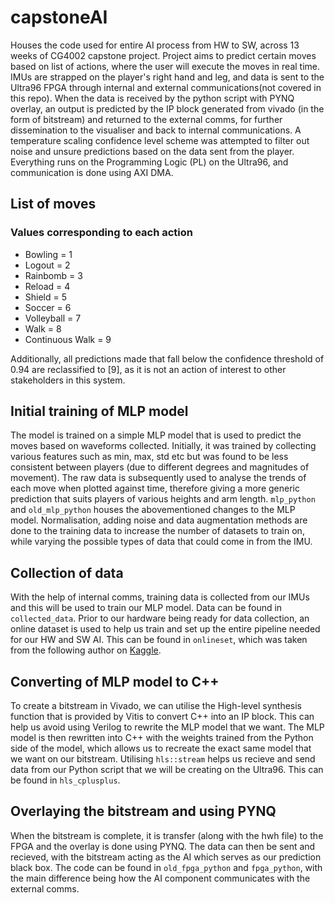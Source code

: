 # capstoneAI

Houses the code used for entire AI process from HW to SW, across 13 weeks of CG4002 capstone project. Project aims to predict certain moves based on list of actions, where the user will execute the moves in real time. IMUs are strapped on the player's right hand and leg, and data is sent to the Ultra96 FPGA through internal and external communications(not covered in this repo). When the data is received by the python script with PYNQ overlay, an output is predicted by the IP block generated from vivado (in the form of bitstream) and returned to the external comms, for further dissemination to the visualiser and back to internal communications. A temperature scaling confidence level scheme was attempted to filter out noise and unsure predictions based on the data sent from the player. Everything runs on the Programming Logic (PL) on the Ultra96, and communication is done using AXI DMA.

## List of moves
### Values corresponding to each action 
- Bowling = 1 
- Logout = 2 
- Rainbomb = 3 
- Reload = 4 
- Shield = 5 
- Soccer = 6 
- Volleyball = 7 
- Walk = 8 
- Continuous Walk = 9

Additionally, all predictions made that fall below the confidence threshold of 0.94 are reclassified to [9], as it is not an action of interest to other stakeholders in this system.

## Initial training of MLP model
The model is trained on a simple MLP model that is used to predict the moves based on waveforms collected. Initially, it was trained by collecting various features such as min, max, std etc but was found to be less consistent between players (due to different degrees and magnitudes of movement). The raw data is subsequently used to analyse the trends of each move when plotted against time, therefore giving a more generic prediction that suits players of various heights and arm length. `mlp_python` and `old_mlp_python` houses the abovementioned changes to the MLP model. Normalisation, adding noise and data augmentation methods are done to the training data to increase the number of datasets to train on, while varying the possible types of data that could come in from the IMU.

## Collection of data
With the help of internal comms, training data is collected from our IMUs and this will be used to train our MLP model. Data can be found in `collected_data`. Prior to our hardware being ready for data collection, an online dataset is used to help us train and set up the entire pipeline needed for our HW and SW AI. This can be found in `onlineset`, which was taken from the following author on [Kaggle](https://www.kaggle.com/datasets/harrisonlou/imu-glove/data).

## Converting of MLP model to C++
To create a bitstream in Vivado, we can utilise the High-level synthesis function that is provided by Vitis to convert C++ into an IP block. This can help us avoid using Verilog to rewrite the MLP model that we want. The MLP model is then rewritten into C++ with the weights trained from the Python side of the model, which allows us to recreate the exact same model that we want on our bitstream. Utilising `hls::stream` helps us recieve and send data from our Python script that we will be creating on the Ultra96. This can be found in `hls_cplusplus`.

## Overlaying the bitstream and using PYNQ
When the bitstream is complete, it is transfer (along with the hwh file) to the FPGA and the overlay is done using PYNQ. The data can then be sent and recieved, with the bitstream acting as the AI which serves as our prediction black box. The code can be found in `old_fpga_python` and `fpga_python`, with the main difference being how the AI component communicates with the external comms. 

